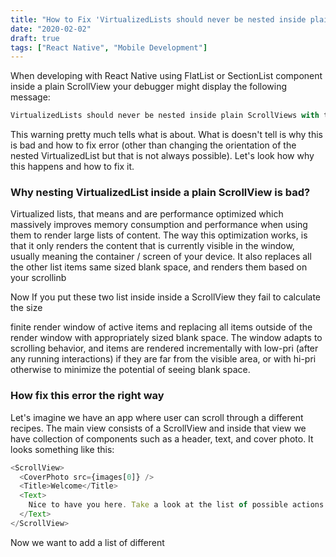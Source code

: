 ```yaml
---
title: "How to Fix 'VirtualizedLists should never be nested inside plain ScrollViews'"
date: "2020-02-02"
draft: true
tags: ["React Native", "Mobile Development"]
---
```


When developing with React Native using FlatList or SectionList component inside a plain ScrollView your debugger might display the following message:

```javascript
VirtualizedLists should never be nested inside plain ScrollViews with the same orientation - use another VirtualizedList-backed container instead.
```

This warning pretty much tells what is about. What is doesn't tell is why this is bad and how to fix error (other than changing the orientation of the nested VirtualizedList but that is not always possible). Let's look how why this happens and how to fix it.

### Why nesting VirtualizedList inside a plain ScrollView is bad?

Virtualized lists, that means <SectionList> and <FlatList> are performance optimized which massively improves memory consumption and performance when using them to render large lists of content. The way this optimization works, is that it only renders the content that is currently visible in the window, usually meaning the container / screen of your device. It also replaces all the other list items same sized blank space, and renders them based on your scrollinb

Now If you put these two list inside inside a ScrollView they fail to calculate the size

finite render window of active items and replacing all items outside of the render window with appropriately sized blank space. The window adapts to scrolling behavior, and items are rendered incrementally with low-pri (after any running interactions) if they are far from the visible area, or with hi-pri otherwise to minimize the potential of seeing blank space.

### How fix this error the right way

Let's imagine we have an app where user can scroll through a different recipes. The main view consists of a ScrollView and inside that view we have collection of components such as a header, text, and cover photo. It looks something like this:

```javascript
<ScrollView>
  <CoverPhoto src={images[0]} />
  <Title>Welcome</Title>
  <Text>
    Nice to have you here. Take a look at the list of possible actions below
  </Text>
</ScrollView>
```

Now we want to add a list of different
